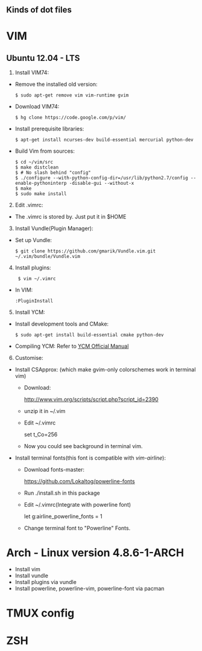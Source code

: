 Kinds of dot files
---

# VIM

## Ubuntu 12.04 - LTS

1. Install VIM74:

  * Remove the installed old version:

        $ sudo apt-get remove vim vim-runtime gvim

  * Download VIM74:

        $ hg clone https://code.google.com/p/vim/

  * Install prerequisite libraries:

        $ apt-get install ncurses-dev build-essential mercurial python-dev

  * Build Vim from sources:

        $ cd ~/vim/src
        $ make distclean
        $ # No slash behind "config" 
        $ ./configure --with-python-config-dir=/usr/lib/python2.7/config --enable-pythoninterp -disable-gui --without-x
        $ make
        $ sudo make install

2. Edit .vimrc:

  * The .vimrc is stored by. Just put it in $HOME

3. Install Vundle(Plugin Manager):

  * Set up Vundle:

        $ git clone https://github.com/gmarik/Vundle.vim.git ~/.vim/bundle/Vundle.vim

4. Install plugins:

        $ vim ~/.vimrc

  * In VIM:

        :PluginInstall

5. Install YCM:

  * Install development tools and CMake: 

        $ sudo apt-get install build-essential cmake python-dev

  * Compiling YCM: Refer to [YCM Official Manual](https://github.com/Valloric/YouCompleteMe)

6. Customise:

  * Install CSApprox: (which make gvim-only colorschemes work in terminal vim)

    * Download:

        http://www.vim.org/scripts/script.php?script_id=2390

    * unzip it in ~/.vim

    * Edit ~/.vimrc

        set t_Co=256

    * Now you could see background in terminal vim.

  * Install terminal fonts(this font is compatible with *vim-airline*):

    * Download fonts-master:

        https://github.com/Lokaltog/powerline-fonts

    * Run ./install.sh in this package

    * Edit ~/.vimrc(Integrate with powerline font)

        let g:airline_powerline_fonts = 1

    * Change terminal font to "Powerline" Fonts.

# Arch - Linux version 4.8.6-1-ARCH

* Install vim
* Install vundle
* Install plugins via vundle
* Install powerline, powerline-vim, powerline-font via pacman

# TMUX config

# ZSH
